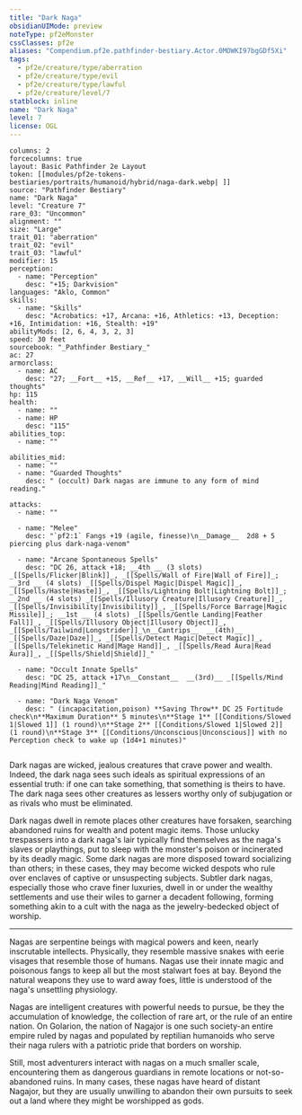```yaml
---
title: "Dark Naga"
obsidianUIMode: preview
noteType: pf2eMonster
cssClasses: pf2e
aliases: "Compendium.pf2e.pathfinder-bestiary.Actor.0MOWKI97bgGDf5Xi" 
tags:
  - pf2e/creature/type/aberration
  - pf2e/creature/type/evil
  - pf2e/creature/type/lawful
  - pf2e/creature/level/7
statblock: inline
name: "Dark Naga"
level: 7
license: OGL
---
```


```statblock
columns: 2
forcecolumns: true
layout: Basic Pathfinder 2e Layout
token: [[modules/pf2e-tokens-bestiaries/portraits/humanoid/hybrid/naga-dark.webp| ]]
source: "Pathfinder Bestiary"
name: "Dark Naga"
level: "Creature 7"
rare_03: "Uncommon"
alignment: ""
size: "Large"
trait_01: "aberration"
trait_02: "evil"
trait_03: "lawful"
modifier: 15
perception:
  - name: "Perception"
    desc: "+15; Darkvision"
languages: "Aklo, Common"
skills:
  - name: "Skills"
    desc: "Acrobatics: +17, Arcana: +16, Athletics: +13, Deception: +16, Intimidation: +16, Stealth: +19"
abilityMods: [2, 6, 4, 3, 2, 3]
speed: 30 feet
sourcebook: "_Pathfinder Bestiary_"
ac: 27
armorclass:
  - name: AC
    desc: "27; __Fort__ +15, __Ref__ +17, __Will__ +15; guarded thoughts"
hp: 115
health:
  - name: ""
  - name: HP
    desc: "115"
abilities_top:
  - name: ""

abilities_mid:
  - name: ""
  - name: "Guarded Thoughts"
    desc: " (occult) Dark nagas are immune to any form of mind reading."

attacks:
  - name: ""

  - name: "Melee"
    desc: "`pf2:1` Fangs +19 (agile, finesse)\n__Damage__  2d8 + 5 piercing plus dark-naga-venom"

  - name: "Arcane Spontaneous Spells"
    desc: "DC 26, attack +18; __4th __ (3 slots) _[[Spells/Flicker|Blink]]_, _[[Spells/Wall of Fire|Wall of Fire]]_; __3rd __ (4 slots) _[[Spells/Dispel Magic|Dispel Magic]]_, _[[Spells/Haste|Haste]]_, _[[Spells/Lightning Bolt|Lightning Bolt]]_; __2nd __ (4 slots) _[[Spells/Illusory Creature|Illusory Creature]]_, _[[Spells/Invisibility|Invisibility]]_, _[[Spells/Force Barrage|Magic Missile]]_; __1st __ (4 slots) _[[Spells/Gentle Landing|Feather Fall]]_, _[[Spells/Illusory Object|Illusory Object]]_, _[[Spells/Tailwind|Longstrider]]_\n__Cantrips__  __(4th)__ _[[Spells/Daze|Daze]]_, _[[Spells/Detect Magic|Detect Magic]]_, _[[Spells/Telekinetic Hand|Mage Hand]]_, _[[Spells/Read Aura|Read Aura]]_, _[[Spells/Shield|Shield]]_"

  - name: "Occult Innate Spells"
    desc: "DC 25, attack +17\n__Constant__  __(3rd)__ _[[Spells/Mind Reading|Mind Reading]]_"

  - name: "Dark Naga Venom"
    desc: " (incapacitation,poison) **Saving Throw** DC 25 Fortitude check\n**Maximum Duration** 5 minutes\n**Stage 1** [[Conditions/Slowed 1|Slowed 1]] (1 round)\n**Stage 2** [[Conditions/Slowed 1|Slowed 2]] (1 round)\n**Stage 3** [[Conditions/Unconscious|Unconscious]] with no Perception check to wake up (1d4+1 minutes)"
 
```



Dark nagas are wicked, jealous creatures that crave power and wealth. Indeed, the dark naga sees such ideals as spiritual expressions of an essential truth: if one can take something, that something is theirs to have. The dark naga sees other creatures as lessers worthy only of subjugation or as rivals who must be eliminated.

Dark nagas dwell in remote places other creatures have forsaken, searching abandoned ruins for wealth and potent magic items. Those unlucky trespassers into a dark naga's lair typically find themselves as the naga's slaves or playthings, put to sleep with the monster's poison or incinerated by its deadly magic. Some dark nagas are more disposed toward socializing than others; in these cases, they may become wicked despots who rule over enclaves of captive or unsuspecting subjects. Subtler dark nagas, especially those who crave finer luxuries, dwell in or under the wealthy settlements and use their wiles to garner a decadent following, forming something akin to a cult with the naga as the jewelry-bedecked object of worship.

* * *

Nagas are serpentine beings with magical powers and keen, nearly inscrutable intellects. Physically, they resemble massive snakes with eerie visages that resemble those of humans. Nagas use their innate magic and poisonous fangs to keep all but the most stalwart foes at bay. Beyond the natural weapons they use to ward away foes, little is understood of the naga's unsettling physiology.

Nagas are intelligent creatures with powerful needs to pursue, be they the accumulation of knowledge, the collection of rare art, or the rule of an entire nation. On Golarion, the nation of Nagajor is one such society-an entire empire ruled by nagas and populated by reptilian humanoids who serve their naga rulers with a patriotic pride that borders on worship.

Still, most adventurers interact with nagas on a much smaller scale, encountering them as dangerous guardians in remote locations or not-so-abandoned ruins. In many cases, these nagas have heard of distant Nagajor, but they are usually unwilling to abandon their own pursuits to seek out a land where they might be worshipped as gods.
